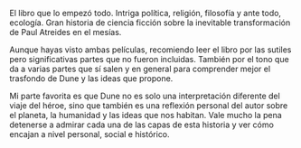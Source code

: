 El libro que lo empezó todo. Intriga política, religión, filosofía y ante todo, ecología. Gran historia de ciencia ficción sobre la inevitable transformación de Paul Atreides en el mesías. 

Aunque hayas visto ambas películas, recomiendo leer el libro por las sutiles pero significativas partes que no fueron incluidas. También por el tono que da a varias partes que sí salen y en general para comprender mejor el trasfondo de Dune y las ideas que propone. 

Mi parte favorita es que Dune no es solo una interpretación diferente del viaje del héroe, sino que también es una reflexión personal del autor sobre el planeta, la humanidad y las ideas que nos habitan. Vale mucho la pena detenerse a admirar cada una de las capas de esta historia y ver cómo encajan a nivel personal, social e histórico.
